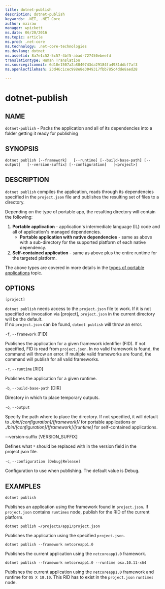 ```yaml
---
title: dotnet-publish
description: dotnet-publish
keywords: .NET, .NET Core
author: mairaw
manager: wpickett
ms.date: 06/20/2016
ms.topic: article
ms.prod: .net-core
ms.technology: .net-core-technologies
ms.devlang: dotnet
ms.assetid: 8a7e1c52-5c57-4bf5-abad-727450ebeefd
translationtype: Human Translation
ms.sourcegitcommit: 6d10e1507a2a8040743da29184fa4981ddbf7af3
ms.openlocfilehash: 23d46c1cec998e8e3049317fbb785c4dde8aed28

---
```


dotnet-publish
==============

## NAME

`dotnet-publish` - Packs the application and all of its dependencies into a folder getting it ready for publishing

## SYNOPSIS

`dotnet publish [--framework]  
    [--runtime] [--build-base-path] [--output]  
    [--version-suffix] [--configuration]  
    [<project>]`  

## DESCRIPTION

`dotnet publish` compiles the application, reads through its dependencies specified in the `project.json` file and publishes the resulting set of files to a directory. 

Depending on the type of portable app, the resulting directory will contain the following:

1. **Portable application** - application's intermediate language (IL) code and all of application's managed dependencies.
    * **Portable application with native dependencies** - same as above with a sub-directory for the supported platform of each native dependency. 
2. **Self-contained application** - same as above plus the entire runtime for the targeted platform.

The above types are covered in more details in the [types of portable applications](../app-types.md) topic.

## OPTIONS

`[project]` 
    
`dotnet publish` needs access to the `project.json` file to work. If it is not specified on invocation via [project], `project.json` in the current directory will be the default.     
If no `project.json` can be found, `dotnet publish` will throw an error. 

`-f`, `--framework` [FID]

Publishes the application for a given framework identifier (FID). If not specified, FID is read from `project.json`. In no valid framework is found, the command will throw an error. If multiple valid frameworks are found, the command will publish for all valid frameworks. 


`-r`, `--runtime` [RID]

Publishes the application for a given runtime. 

`-b`, `--build-base-path` [DIR]

Directory in which to place temporary outputs.

`-o`, `--output`

Specify the path where to place the directory. If not specified, it will default to _./bin/[configuration]/[framework]/_ for portable applications or _./bin/[configuration]/[framework]/[runtime]_ for self-contained applications.

--version-suffix [VERSION_SUFFIX]

Defines what `*` should be replaced with in the version field in the project.json file.

`-c`, `--configuration [Debug|Release]`

Configuration to use when publishing. The default value is Debug.

## EXAMPLES

`dotnet publish`

Publishes an application using the framework found in `project.json`. If `project.json` contains `runtimes` node, publish for the RID of the current platform.

`dotnet publish ~/projects/app1/project.json`
    
Publishes the application using the specified `project.json`.
    
`dotnet publish --framework netcoreapp1.0`
    
Publishes the current application using the `netcoreapp1.0` framework.
    
`dotnet publish --framework netcoreapp1.0 --runtime osx.10.11-x64`
    
Publishes the current application using the `netcoreapp1.0` framework and runtime for `OS X 10.10`. This RID has to exist in the `project.json` `runtimes` node.



<!--HONumber=Aug16_HO2-->


